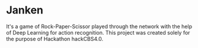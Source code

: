 # Janken
It's a game of Rock-Paper-Scissor played through the network with the help of Deep Learning for action recognition. This project was created solely for the purpose of Hackathon hackCBS4.0.

